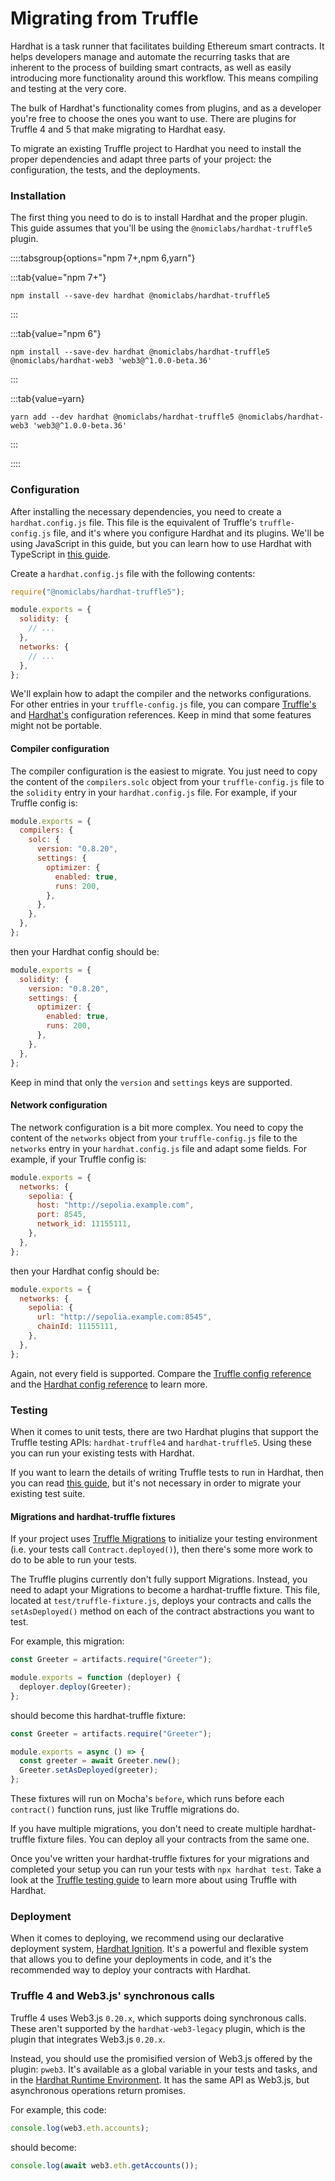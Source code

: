 # Migrating from Truffle

Hardhat is a task runner that facilitates building Ethereum smart contracts. It helps developers manage and automate the recurring tasks that are inherent to the process of building smart contracts, as well as easily introducing more functionality around this workflow. This means compiling and testing at the very core.

The bulk of Hardhat's functionality comes from plugins, and as a developer you're free to choose the ones you want to use. There are plugins for Truffle 4 and 5 that make migrating to Hardhat easy.

To migrate an existing Truffle project to Hardhat you need to install the proper dependencies and adapt three parts of your project: the configuration, the tests, and the deployments.

### Installation

The first thing you need to do is to install Hardhat and the proper plugin. This guide assumes that you'll be using the `@nomiclabs/hardhat-truffle5` plugin.

::::tabsgroup{options="npm 7+,npm 6,yarn"}

:::tab{value="npm 7+"}

```
npm install --save-dev hardhat @nomiclabs/hardhat-truffle5
```

:::

:::tab{value="npm 6"}

```
npm install --save-dev hardhat @nomiclabs/hardhat-truffle5 @nomiclabs/hardhat-web3 'web3@^1.0.0-beta.36'
```

:::

:::tab{value=yarn}

```
yarn add --dev hardhat @nomiclabs/hardhat-truffle5 @nomiclabs/hardhat-web3 'web3@^1.0.0-beta.36'
```

:::

::::

### Configuration

After installing the necessary dependencies, you need to create a `hardhat.config.js` file. This file is the equivalent of Truffle's `truffle-config.js` file, and it's where you configure Hardhat and its plugins. We'll be using JavaScript in this guide, but you can learn how to use Hardhat with TypeScript in [this guide](/hardhat-runner/docs/guides/typescript).

Create a `hardhat.config.js` file with the following contents:

```js
require("@nomiclabs/hardhat-truffle5");

module.exports = {
  solidity: {
    // ...
  },
  networks: {
    // ...
  },
};
```

We'll explain how to adapt the compiler and the networks configurations. For other entries in your `truffle-config.js` file, you can compare [Truffle's](https://trufflesuite.com/docs/truffle/reference/configuration/) and [Hardhat's](/hardhat-runner/docs/config) configuration references. Keep in mind that some features might not be portable.

#### Compiler configuration

The compiler configuration is the easiest to migrate. You just need to copy the content of the `compilers.solc` object from your `truffle-config.js` file to the `solidity` entry in your `hardhat.config.js` file. For example, if your Truffle config is:

```js
module.exports = {
  compilers: {
    solc: {
      version: "0.8.20",
      settings: {
        optimizer: {
          enabled: true,
          runs: 200,
        },
      },
    },
  },
};
```

then your Hardhat config should be:

```js
module.exports = {
  solidity: {
    version: "0.8.20",
    settings: {
      optimizer: {
        enabled: true,
        runs: 200,
      },
    },
  },
};
```

Keep in mind that only the `version` and `settings` keys are supported.

#### Network configuration

The network configuration is a bit more complex. You need to copy the content of the `networks` object from your `truffle-config.js` file to the `networks` entry in your `hardhat.config.js` file and adapt some fields. For example, if your Truffle config is:

```js
module.exports = {
  networks: {
    sepolia: {
      host: "http://sepolia.example.com",
      port: 8545,
      network_id: 11155111,
    },
  },
};
```

then your Hardhat config should be:

```js
module.exports = {
  networks: {
    sepolia: {
      url: "http://sepolia.example.com:8545",
      chainId: 11155111,
    },
  },
};
```

Again, not every field is supported. Compare the [Truffle config reference](https://trufflesuite.com/docs/truffle/reference/configuration/#networks) and the [Hardhat config reference](/hardhat-runner/docs/config#json-rpc-based-networks) to learn more.

### Testing

When it comes to unit tests, there are two Hardhat plugins that support the Truffle testing APIs: `hardhat-truffle4` and `hardhat-truffle5`. Using these you can run your existing tests with Hardhat.

If you want to learn the details of writing Truffle tests to run in Hardhat, then you can read [this guide](./truffle-testing.md), but it's not necessary in order to migrate your existing test suite.

#### Migrations and hardhat-truffle fixtures

If your project uses [Truffle Migrations](https://www.trufflesuite.com/docs/truffle/getting-started/running-migrations) to initialize your testing environment (i.e. your tests call `Contract.deployed()`), then there's some more work to do to be able to run your tests.

The Truffle plugins currently don't fully support Migrations. Instead, you need to adapt your Migrations to become a hardhat-truffle fixture. This file, located at `test/truffle-fixture.js`, deploys your contracts and calls the `setAsDeployed()` method on each of the contract abstractions you want to test.

For example, this migration:

```js
const Greeter = artifacts.require("Greeter");

module.exports = function (deployer) {
  deployer.deploy(Greeter);
};
```

should become this hardhat-truffle fixture:

```js
const Greeter = artifacts.require("Greeter");

module.exports = async () => {
  const greeter = await Greeter.new();
  Greeter.setAsDeployed(greeter);
};
```

These fixtures will run on Mocha's `before`, which runs before each `contract()` function runs, just like Truffle migrations do.

If you have multiple migrations, you don't need to create multiple hardhat-truffle fixture files. You can deploy all your contracts from the same one.

Once you've written your hardhat-truffle fixtures for your migrations and completed your setup you can run your tests with `npx hardhat test`. Take a look at the [Truffle testing guide](/guides/truffle-testing.md) to learn more about using Truffle with Hardhat.

### Deployment

When it comes to deploying, we recommend using our declarative deployment system, [Hardhat Ignition](/ignition). It's a powerful and flexible system that allows you to define your deployments in code, and it's the recommended way to deploy your contracts with Hardhat.

### Truffle 4 and Web3.js' synchronous calls

Truffle 4 uses Web3.js `0.20.x`, which supports doing synchronous calls. These aren't supported by the `hardhat-web3-legacy` plugin, which is the plugin that integrates Web3.js `0.20.x`.

Instead, you should use the promisified version of Web3.js offered by the plugin: `pweb3`. It's available as a global variable in your tests and tasks, and in the [Hardhat Runtime Environment](../advanced/hardhat-runtime-environment.md). It has the same API as Web3.js, but asynchronous operations return promises.

For example, this code:

```js
console.log(web3.eth.accounts);
```

should become:

```js
console.log(await web3.eth.getAccounts());
```
